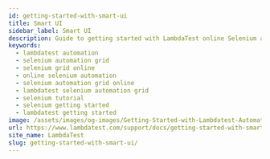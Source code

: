 ```yaml
---
id: getting-started-with-smart-ui
title: Smart UI
sidebar_label: Smart UI
description: Guide to getting started with LambdaTest online Selenium automation grid. Run Selenium scripts on an online Selenium automation grid of 3000+ browsers. Run test on Java, Javascript, and 7 other programming language.
keywords:
  - lambdatest automation
  - selenium automation grid
  - selenium grid online
  - online selenium automation
  - selenium automation grid online
  - lambdatest selenium automation grid
  - selenium tutorial
  - selenium getting started
  - lambdatest getting started
image: /assets/images/og-images/Getting-Started-with-Lambdatest-Automation.jpg
url: https://www.lambdatest.com/support/docs/getting-started-with-smart-ui/
site_name: LambdaTest
slug: getting-started-with-smart-ui/
---
```


<script type="application/ld+json"
      dangerouslySetInnerHTML={{ __html: JSON.stringify({
       "@context": "https://schema.org",
        "@type": "BreadcrumbList",
        "itemListElement": [{
          "@type": "ListItem",
          "position": 1,
          "name": "Home",
          "item": "https://www.lambdatest.com"
        },{
          "@type": "ListItem",
          "position": 2,
          "name": "Support",
          "item": "https://www.lambdatest.com/support/docs/"
        },{
          "@type": "ListItem",
          "position": 3,
          "name": "Getting Started With Selenium Automation Testing Using LambdaTest",
          "item": "https://www.lambdatest.com/support/docs/getting-started-with-smart-ui/"
        }]
      })
    }}
></script>